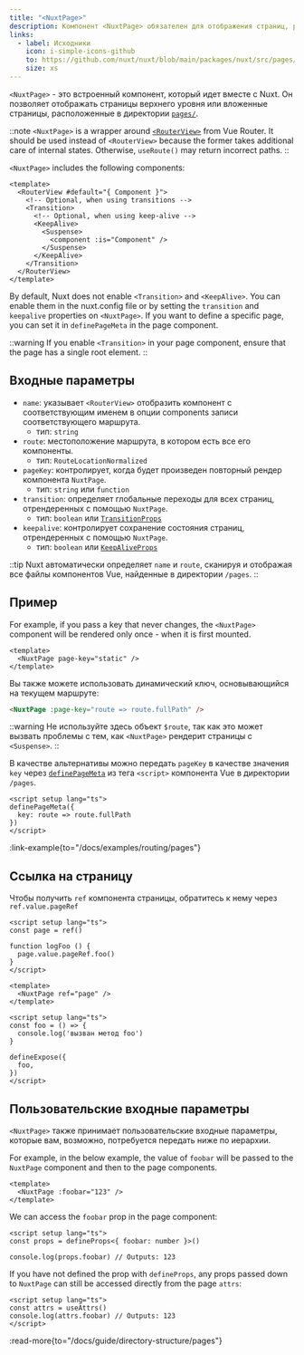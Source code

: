 ```yaml
---
title: "<NuxtPage>"
description: Компонент <NuxtPage> обязателен для отображения страниц, расположенных в директории pages/.
links:
  - label: Исходники
    icon: i-simple-icons-github
    to: https://github.com/nuxt/nuxt/blob/main/packages/nuxt/src/pages/runtime/page.ts
    size: xs
---
```


`<NuxtPage>` - это встроенный компонент, который идет вместе с Nuxt. Он позволяет отображать страницы верхнего уровня или вложенные страницы, расположенные в директории [`pages/`](/docs/guide/directory-structure/pages).

::note
`<NuxtPage>` is a wrapper around [`<RouterView>`](https://router.vuejs.org/api/interfaces/RouterViewProps.html#interface-routerviewprops) from Vue Router. It should be used instead of `<RouterView>` because the former takes additional care of internal states. Otherwise, `useRoute()` may return incorrect paths.
::

`<NuxtPage>` includes the following components:

```vue
<template>
  <RouterView #default="{ Component }">
    <!-- Optional, when using transitions -->
    <Transition>
      <!-- Optional, when using keep-alive -->
      <KeepAlive>
        <Suspense>
          <component :is="Component" />
        </Suspense>
      </KeepAlive>
    </Transition>
  </RouterView>
</template>
```

By default, Nuxt does not enable `<Transition>` and `<KeepAlive>`. You can enable them in the nuxt.config file or by setting the `transition` and `keepalive` properties on `<NuxtPage>`. If you want to define a specific page, you can set it in `definePageMeta` in the page component.

::warning
If you enable `<Transition>` in your page component, ensure that the page has a single root element.
::

## Входные параметры

- `name`:  указывает `<RouterView>` отобразить компонент с соответствующим именем в опции components записи соответствующего маршрута.
  - тип: `string`
- `route`: местоположение маршрута, в котором есть все его компоненты.
  - тип: `RouteLocationNormalized`
- `pageKey`: контролирует, когда будет произведен повторный рендер компонента `NuxtPage`.
  - тип: `string` или `function`
- `transition`: определяет глобальные переходы для всех страниц, отрендеренных с помощью `NuxtPage`.
  - тип: `boolean` или [`TransitionProps`](https://vuejs.org/api/built-in-components#transition)
- `keepalive`: контролирует сохранение состояния страниц, отрендеренных с помощью `NuxtPage`.
  - тип: `boolean` или [`KeepAliveProps`](https://vuejs.org/api/built-in-components#keepalive)

::tip
Nuxt автоматически определяет `name` и `route`, сканируя и отображая все файлы компонентов Vue, найденные в директории `/pages`.
::

## Пример

For example, if you pass a key that never changes, the `<NuxtPage>` component will be rendered only once - when it is first mounted.

```vue [app.vue]
<template>
  <NuxtPage page-key="static" />
</template>
```

Вы также можете использовать динамический ключ, основывающийся на текущем маршруте:

```html
<NuxtPage :page-key="route => route.fullPath" />
```

::warning
Не используйте здесь объект `$route`, так как это может вызвать проблемы с тем, как `<NuxtPage>` рендерит страницы с `<Suspense>`.
::

В качестве альтернативы можно передать `pageKey` в качестве значения `key` через [`definePageMeta`](/docs/api/utils/define-page-meta) из тега `<script>` компонента Vue в директории
 `/pages`.

```vue [pages/my-page.vue]
<script setup lang="ts">
definePageMeta({
  key: route => route.fullPath
})
</script>
```

:link-example{to="/docs/examples/routing/pages"}

## Ссылка на страницу

Чтобы получить `ref` компонента страницы, обратитесь к нему через `ref.value.pageRef`

````vue [app.vue]
<script setup lang="ts">
const page = ref()

function logFoo () {
  page.value.pageRef.foo()
}
</script>

<template>
  <NuxtPage ref="page" />
</template>
````

````vue [my-page.vue]
<script setup lang="ts">
const foo = () => {
  console.log('вызван метод foo')
}

defineExpose({
  foo,
})
</script>
````

## Пользовательские входные параметры

`<NuxtPage>` также принимает пользовательские входные параметры, которые вам, возможно, потребуется передать ниже по иерархии.

For example, in the below example, the value of `foobar` will be passed to the `NuxtPage` component and then to the page components.

```vue [app.vue]
<template>
  <NuxtPage :foobar="123" />
</template>
```

We can access the `foobar` prop in the page component:

```vue [pages/page.vue]
<script setup lang="ts">
const props = defineProps<{ foobar: number }>()

console.log(props.foobar) // Outputs: 123
```

If you have not defined the prop with `defineProps`, any props passed down to `NuxtPage` can still be accessed directly from the page `attrs`:

```vue [pages/page.vue]
<script setup lang="ts">
const attrs = useAttrs()
console.log(attrs.foobar) // Outputs: 123
</script>
```

:read-more{to="/docs/guide/directory-structure/pages"}
